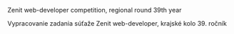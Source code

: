 Zenit web-developer competition, regional round 39th year

Vypracovanie zadania súťaže Zenit web-developer, krajské kolo 39. ročník